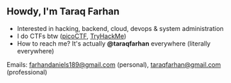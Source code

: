 ## Howdy, I'm Taraq Farhan

- Interested in hacking, backend, cloud, devops & system administration
- I do CTFs btw ([picoCTF](https://play.picoctf.org/users/taraqfarhan), [TryHackMe](https://tryhackme.com/p/taraqfarhan))
- How to reach me? It's actually **@taraqfarhan** everywhere (literally everywhere)

Emails: farhandaniels189@gmail.com (personal), taraqfarhan@gmail.com (professional)

